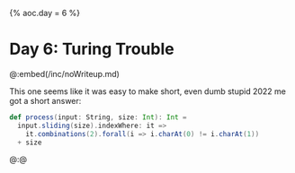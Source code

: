 {%
aoc.day = 6
%}

# Day 6: Turing Trouble

@:embed(/inc/noWriteup.md)

This one seems like it was easy to make short, even dumb stupid 2022 me got a short answer:
```scala 3
def process(input: String, size: Int): Int =
  input.sliding(size).indexWhere: it =>
    it.combinations(2).forall(i => i.charAt(0) != i.charAt(1))
  + size
```

@:@
